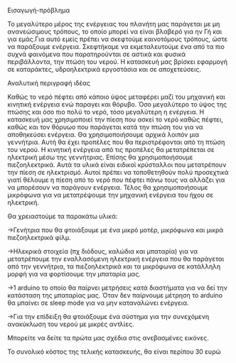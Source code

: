 
Εισαγωγή-πρόβλημα

Το μεγαλύτερο μέρος της ενέργειας του πλανήτη μας παράγεται με μη ανανεώσιμους τρόπους, το οποίο μπορεί να είναι 
βλαβερό για ην Γή και για εμάς.Για αυτό εμείς πρέπει να σκεφτούμε καινοτόμους τρόπους, ώστε να παράξουμε ενέργεια. 
Σκεφτήκαμε να εκμεταλευτούμε ένα από τα πιο συχνά φαινόμενα που παρατηρούνται σε αστικά και φυσικά περιβάλλοντα, 
την πτώση του νερού. Η κατασκευή μας βρίσκει εφαρμογή σε καταράκτες, υδροηλεκτρικά εργοστάσια και σε αποχετεύσεις.

Αναλυτική περιγραφή ιδέας

Καθώς το νερό πέφτει από κάποιο ύψος μεταφέρει μαζί του μηχανική και κινητική ενέργεια ενώ παραγει και θόρυβο.
Όσο μεγαλύτερο το ύψος της πτώσης και όσο πιο πολύ το νερό, τόσο μεγαλύτερη η ενέργεια. Η κατασκευή μας χρησιμοποιεί
την πίεση που ασκεί το νερό καθώς πέφτει, καθώς και τον θόρυωο που παράγεται κατά την πτώση του για να αποθηκεύσει
ενέργεια. Θα χρησιμοποιήσουμε αρχικά λοιπόν μια γεννήτρια. Αυτή θα έχει προπέλες που θα περιστρέφονται από τη πτώση
του νερού. Η κινητική ενέργεια από τις προπέλες θα μετατρέπεται σε ηλεκτρική μέσω της γεννήτριας. Επίσης θα 
χρησιμοποιήσουμε πιεζοηλεκτρικά. Αυτά τα υλικά είναι ειδικοί κρύσταλλοι που μετατρέπουν την πίεση σε ηλεκτρισμό. 
Αυτοί πρέπει να τοποθετηθούν πολύ προσεχτικά γιατί θέλουμε η πίεση από το νερό που πέφτει πάνω τους να αλλάζει για
να μπορέσουν να παράγουν ενέργεια. Τέλος θα χρησιμοποιήσουμε μικρόφωνα για να μετατρέψουμε την μηχανική ενέργεια του 
ήχου σε ηλεκτρική. 

Θα χρειαστούμε τα παρακάτω υλικά:

->Γενήτρια που θα φτοιάξουμε με ένα μικρό μοτέρ, μικρόφωνα και μικρά πιεζοηλεκτρικά φίλμ.

->Ηλεκρικά στοιχεία (πχ διόδους, καλώδια και μπαταρία) για να μετατρέπουμε την εναλλασόμενη ηλεκτρική ενέργεια που θα 
παράγεται από την γεννήτρια, τα πιεζοηλεκτρικά και τα μικρόφωνα σε κατάλληλη μορφή για να φορτίσουμε την μπαταρία μας.

->1 arduino το οποίο θα παίρνει μετρήσεις κατά διαστήματα για να δεί την κατάσταση της μπαταρίας μας. Όταν δεν παίρνουμε 
μέτρηση το arduino θα μπαίνει σε sleep mode για να μην καταναλώνει ενέργεια.

->Για την επίδειξη θα φτοιάξουμε ένα σύστημα για την συνεχόμενη ανακύκλωση του νερού με μικρές αντλίες.

Μπορείτε να δείτε τα πρώτα μας σχέδια στις ανεβασμένες εικόνες.

Το συνολικό κόστος της τελικής κατασκευής, θα είναι περίπου 30 ευρώ
